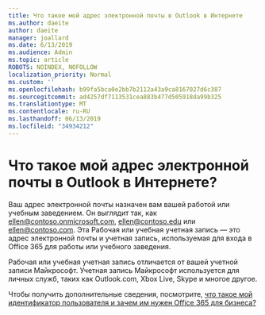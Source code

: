```yaml
---
title: Что такое мой адрес электронной почты в Outlook в Интернете
ms.author: daeite
author: daeite
manager: joallard
ms.date: 6/13/2019
ms.audience: Admin
ms.topic: article
ROBOTS: NOINDEX, NOFOLLOW
localization_priority: Normal
ms.custom: ''
ms.openlocfilehash: b99fa5bca0e2bb7b2112a43a9ca8167027d6c387
ms.sourcegitcommit: ad4257df7113531cea883b477d505918da99b325
ms.translationtype: MT
ms.contentlocale: ru-RU
ms.lasthandoff: 06/13/2019
ms.locfileid: "34934212"
---
```

# <a name="what-is-my-email-address-in-outlook-on-the-web"></a>Что такое мой адрес электронной почты в Outlook в Интернете?

Ваш адрес электронной почты назначен вам вашей работой или учебным заведением. Он выглядит так, как ellen@contoso.onmicrosoft.com, ellen@contoso.edu или ellen@contoso.com. Эта Рабочая или учебная учетная запись — это адрес электронной почты и учетная запись, используемая для входа в Office 365 для работы или учебного заведения.

Рабочая или учебная учетная запись отличается от вашей учетной записи Майкрософт. Учетная запись Майкрософт используется для личных служб, таких как Outlook.com, Xbox Live, Skype и многое другое.

Чтобы получить дополнительные сведения, посмотрите, [что такое мой идентификатор пользователя и зачем им нужен Office 365 для бизнеса?](https://support.office.com/article/37da662b-5da6-4b56-a091-2731b2ecc8b4)